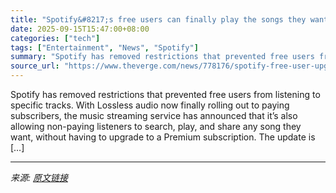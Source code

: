 ```yaml
---
title: "Spotify&#8217;s free users can finally play the songs they want"
date: 2025-09-15T15:47:00+08:00
categories: ["tech"]
tags: ["Entertainment", "News", "Spotify"]
summary: "Spotify has removed restrictions that prevented free users from listening to specific tracks. With Lossless audio now finally rolling out to paying subscribers, the music streaming service has announc"
source_url: "https://www.theverge.com/news/778176/spotify-free-user-upgrade-play-specific-songs"
---
```


Spotify has removed restrictions that prevented free users from listening to specific tracks. With Lossless audio now finally rolling out to paying subscribers, the music streaming service has announced that it’s also allowing non-paying listeners to search, play, and share any song they want, without having to upgrade to a Premium subscription. The update is [&#8230;]

---

*来源: [原文链接](https://www.theverge.com/news/778176/spotify-free-user-upgrade-play-specific-songs)*
